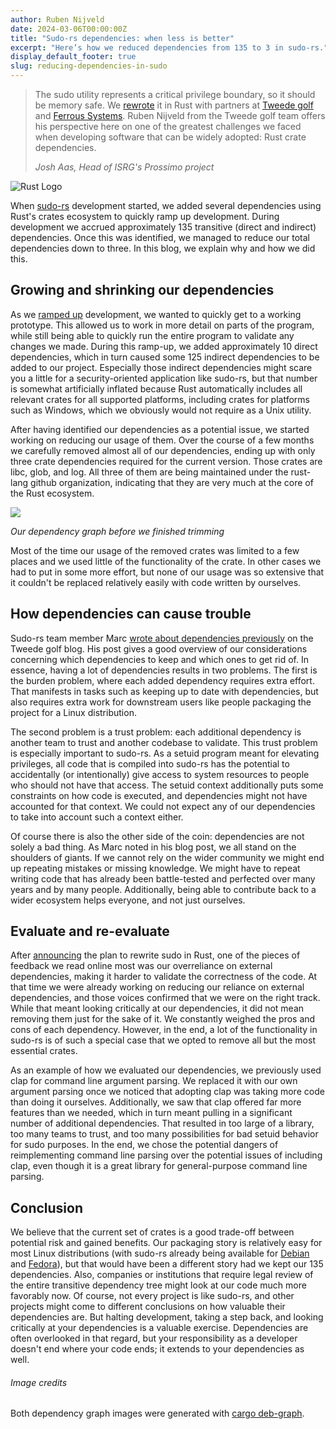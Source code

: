 ```yaml
---
author: Ruben Nijveld
date: 2024-03-06T00:00:00Z
title: "Sudo-rs dependencies: when less is better"
excerpt: "Here’s how we reduced dependencies from 135 to 3 in sudo-rs."
display_default_footer: true
slug: reducing-dependencies-in-sudo
---
```



<div class="card border-0">
    <div class="pt-4 pb-4">
        <blockquote class="blockquote">
            <span class="quote"></span>
            <div class="quote-text">
                <p class="font-italic lh-170">The sudo utility represents a critical privilege boundary, so it should be memory safe. We <a href="https://www.memorysafety.org/initiative/sudo-su/">rewrote</a> it in Rust with partners at <a href="https://tweedegolf.nl/">Tweede golf</a> and <a href="https://ferrous-systems.com/">Ferrous Systems</a>. Ruben Nijveld from the Tweede golf team offers his perspective here on one of the greatest challenges we faced when developing software that can be widely adopted: Rust crate dependencies.</p>
                <footer class="blockquote-footer"><cite title="Source Title">Josh Aas, Head of ISRG's Prossimo project</cite></footer>
            </div>
        </blockquote>
    </div>
</div>

<div class="card border-0 pic-quote-right mw-240px mx-auto mb-4 pt-4">
  <img alt="Rust Logo" class="rounded mx-auto img-fluid" src="/images/blog/blog-reducing-dependencies-in-sudo-overview.png" />
</div>


When [sudo-rs](https://github.com/memorysafety/sudo-rs) development started, we added several dependencies using Rust's crates ecosystem to quickly ramp up development. During development we accrued approximately 135 transitive (direct and indirect) dependencies. Once this was identified, we managed to reduce our total dependencies down to three. In this blog, we explain why and how we did this.

## Growing and shrinking our dependencies

As we [ramped up](https://www.memorysafety.org/initiative/sudo-su/sudo-su-work-plan/) development, we wanted to quickly get to a working prototype. This allowed us to work in more detail on parts of the program, while still being able to quickly run the entire program to validate any changes we made. During this ramp-up, we added approximately 10 direct dependencies, which in turn caused some 125 indirect dependencies to be added to our project. Especially those indirect dependencies might scare you a little for a security-oriented application like sudo-rs, but that number is somewhat artificially inflated because Rust automatically includes all relevant crates for all supported platforms, including crates for platforms such as Windows, which we obviously would not require as a Unix utility.

After having identified our dependencies as a potential issue, we started working on reducing our usage of them. Over the course of a few months we carefully removed almost all of our dependencies, ending up with only three crate dependencies required for the current version. Those crates are libc, glob, and log. All three of them are being maintained under the rust-lang github organization, indicating that they are very much at the core of the Rust ecosystem. 

![](/images/blog/blog-reducing-dependencies-in-sudo-chart.png)

*Our dependency graph before we finished trimming*

Most of the time our usage of the removed crates was limited to a few places and we used little of the functionality of the crate. In other cases we had to put in some more effort, but none of our usage was so extensive that it couldn't be replaced relatively easily with code written by ourselves.

## How dependencies can cause trouble

Sudo-rs team member Marc [wrote about dependencies previously](https://tweedegolf.nl/en/blog/104/dealing-with-dependencies-in-rust) on the Tweede golf blog. His post gives a good overview of our considerations concerning which dependencies to keep and which ones to get rid of. In essence, having a lot of dependencies results in two problems. The first is the burden problem, where each added dependency requires extra effort. That manifests in tasks such as keeping up to date with dependencies, but also requires extra work for downstream users like people packaging the project for a Linux distribution.

The second problem is a trust problem: each additional dependency is another team to trust and another codebase to validate. This trust problem is especially important to sudo-rs. As a setuid program meant for elevating privileges, all code that is compiled into sudo-rs has the potential to accidentally (or intentionally) give access to system resources to people who should not have that access. The setuid context additionally puts some constraints on how code is executed, and dependencies might not have accounted for that context. We could not expect any of our dependencies to take into account such a context either.

Of course there is also the other side of the coin: dependencies are not solely a bad thing. As Marc noted in his blog post, we all stand on the shoulders of giants. If we cannot rely on the wider community we might end up repeating mistakes or missing knowledge. We might have to repeat writing code that has already been battle-tested and perfected over many years and by many people. Additionally, being able to contribute back to a wider ecosystem helps everyone, and not just ourselves.

## Evaluate and re-evaluate

After [announcing](https://www.memorysafety.org/blog/sudo-and-su/) the plan to rewrite sudo in Rust, one of the pieces of feedback we read online most was our overreliance on external dependencies, making it harder to validate the correctness of the code. At that time we were already working on reducing our reliance on external dependencies, and those voices confirmed that we were on the right track. While that meant looking critically at our dependencies, it did not mean removing them just for the sake of it. We constantly weighed the pros and cons of each dependency. However, in the end, a lot of the functionality in sudo-rs is of such a special case that we opted to remove all but the most essential crates.

As an example of how we evaluated our dependencies, we previously used clap for command line argument parsing. We replaced it with our own argument parsing once we noticed that adopting clap was taking more code than doing it ourselves. Additionally, we saw that clap offered far more features than we needed, which in turn meant pulling in a significant number of additional dependencies. That resulted in too large of a library, too many teams to trust, and too many possibilities for bad setuid behavior for sudo purposes. In the end, we chose the potential dangers of reimplementing command line parsing over the potential issues of including clap, even though it is a great library for general-purpose command line parsing.

## Conclusion

We believe that the current set of crates is a good trade-off between potential risk and gained benefits. Our packaging story is relatively easy for most Linux distributions (with sudo-rs already being available for [Debian](https://packages.debian.org/sid/sudo-rs) and [Fedora](https://packages.fedoraproject.org/pkgs/sudo-rs/sudo-rs/)), but that would have been a different story had we kept our 135 dependencies. Also, companies or institutions that require legal review of the entire transitive dependency tree might look at our code much more favorably now. Of course, not every project is like sudo-rs, and other projects might come to different conclusions on how valuable their dependencies are. But halting development, taking a step back, and looking critically at your dependencies is a valuable exercise. Dependencies are often overlooked in that regard, but your responsibility as a developer doesn't end where your code ends; it extends to your dependencies as well.

###### Image credits
Both dependency graph images were generated with [cargo deb-graph](https://github.com/jplatte/cargo-depgraph).
